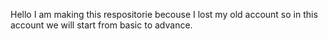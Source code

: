 Hello I am making this respositorie becouse I lost my old account so in this account we will start from basic to advance.
